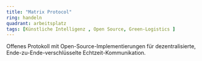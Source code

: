 ```yaml
---
title: "Matrix Protocol"
ring: handeln
quadrant: arbeitsplatz
tags: [Künstliche Intelligenz , Open Source, Green-Logistics ]
---
```


Offenes Protokoll mit Open-Source-Implementierungen für dezentralisierte, Ende-zu-Ende-verschlüsselte Echtzeit-Kommunikation.